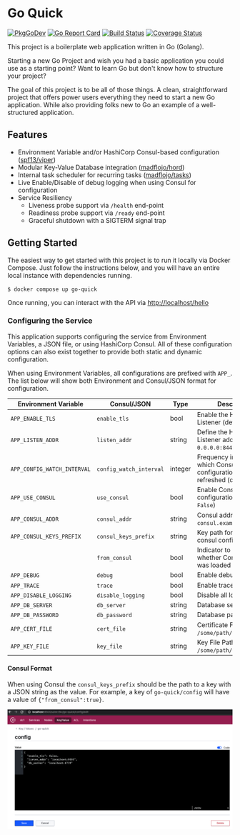 # Go Quick

[![PkgGoDev](https://pkg.go.dev/badge/github.com/madflojo/go-quick)](https://pkg.go.dev/github.com/madflojo/go-quick)
[![Go Report Card](https://goreportcard.com/badge/github.com/madflojo/go-quick)](https://goreportcard.com/report/github.com/madflojo/go-quick)
[![Build Status](https://travis-ci.com/madflojo/go-quick.svg?branch=main)](https://travis-ci.com/madflojo/go-quick)
[![Coverage Status](https://coveralls.io/repos/github/madflojo/go-quick/badge.svg?branch=main)](https://coveralls.io/github/madflojo/go-quick?branch=main)

This project is a boilerplate web application written in Go (Golang).

Starting a new Go Project and wish you had a basic application you could use as a starting point? Want to learn Go but don't know how to structure your project?

The goal of this project is to be all of those things. A clean, straightforward project that offers power users everything they need to start a new Go application. While also providing folks new to Go an example of a well-structured application.

## Features

* Environment Variable and/or HashiCorp Consul-based configuration ([spf13/viper](https://github.com/spf13/viper))
* Modular Key-Value Database integration ([madflojo/hord](https://github.com/madflojo/hord))
* Internal task scheduler for recurring tasks ([madflojo/tasks](https://github.com/madflojo/tasks))
* Live Enable/Disable of debug logging when using Consul for configuration
* Service Resiliency
  - Liveness probe support via `/health` end-point
  - Readiness probe support via `/ready` end-point
  - Graceful shutdown with a SIGTERM signal trap

## Getting Started

The easiest way to get started with this project is to run it locally via Docker Compose. Just follow the instructions below, and you will have an entire local instance with dependencies running.

```console
$ docker compose up go-quick
```

Once running, you can interact with the API via <http://localhost/hello>

### Configuring the Service

This application supports configuring the service from Environment Variables, a JSON file, or using HashiCorp Consul. All of these configuration options can also exist together to provide both static and dynamic configuration.

When using Environment Variables, all configurations are prefixed with `APP_`. The list below will show both Environment and Consul/JSON format for configuration.

| Environment Variable | Consul/JSON | Type | Description |
|----------------------|-------------|------|-------------|
| `APP_ENABLE_TLS` | `enable_tls` | bool | Enable the HTTPS Listener (default: `True`) |
| `APP_LISTEN_ADDR` | `listen_addr` | string | Define the HTTP/HTTPS Listener address (default: `0.0.0.0:8443`) |
| `APP_CONFIG_WATCH_INTERVAL` | `config_watch_interval` | integer | Frequency in seconds which Consul configuration will be refreshed (default: 15) |
| `APP_USE_CONSUL` | `use_consul` | bool | Enable Consul based configuration (default: `False`) |
| `APP_CONSUL_ADDR` | `consul_addr` | string | Consul address (i.e. `consul.example.com:8500`) |
| `APP_CONSUL_KEYS_PREFIX` | `consul_keys_prefix` | string | Key path for app specific consul configuration |
|| `from_consul` | bool | Indicator to reflect whether Consul config was loaded |
| `APP_DEBUG` | `debug` | bool | Enable debug logging |
| `APP_TRACE` | `trace` | bool | Enable trace logging | 
| `APP_DISABLE_LOGGING` | `disable_logging` | bool | Disable all logging |
| `APP_DB_SERVER` | `db_server` | string | Database server address |
| `APP_DB_PASSWORD` | `db_password` | string | Database password | 
| `APP_CERT_FILE` | `cert_file` | string | Certificate File Path (i.e. `/some/path/cert.crt`) |
| `APP_KEY_FILE` | `key_file` | string | Key File Path (i.e. `/some/path/cert.key`) 

#### Consul Format

When using Consul the `consul_keys_prefix` should be the path to a key with a JSON string as the value. For example, a key of `go-quick/config` will have a value of `{"from_consul":true}`.

![](static/img/consul-example.png)
